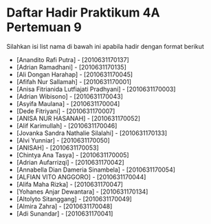 # Daftar Hadir Praktikum 4A Pertemuan 9
Silahkan isi list nama di bawah ini apabila hadir dengan format berikut

- [Anandito Rafi Putra] - [2010631170137]
- [Adrian Ramadhani] - [2010631170135]
- [Ali Dongan Harahap] - [2010631170045]
- [Afifah Nur Sallamah] - [2010631170001]
- [Anisa Fitrianida Lutfiajati Pradhyani] - [2010631170003]
- [Adrian Wibisono] - [2010631170043]
- [Asyifa Maulana] - [2010631170004]
- [Dede Fitriyani] - [2010631170007]
- [ANISA NUR HASANAH] - [2010631170052]
- [Alif Karimullah] - [2010631170046]
- [Jovanka Sandra Nathalie Silalahi] - [2010631170133]
- [Alvi Yunniar] - [2010631170050]
- [ANISAH] - [2010631170053]
- [Chintya Ana Tasya] - [2010631170005]
- [Adrian Aufarrizqi] - [2010631170042]
- [Annabella Dian Dameria Sinambela] - [2010631170054]
- [ALFIAN VITO ANGGORO] - [2010631170044]
- [Alifa Maha Rizka] - [2010631170047]
- [Yohanes Anjar Dewantara] - [2010631170134]
- [Altolyto Sitanggang] - [2010631170049]
- [Almira Zahra] - [2010631170048]
- [Adi Sunandar] - [2010631170041]
